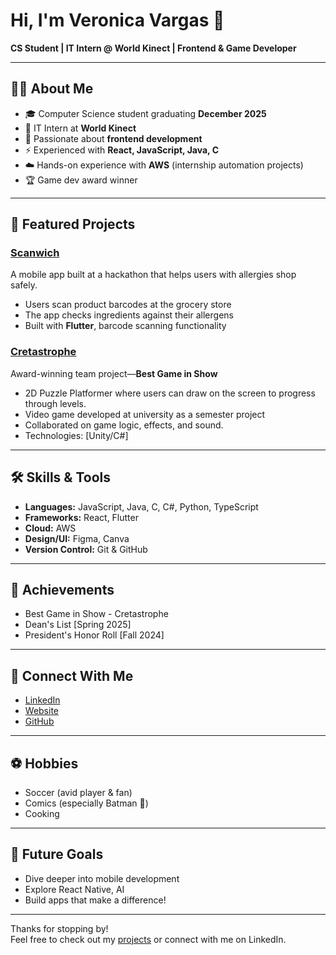 # Hi, I'm Veronica Vargas 👋

**CS Student | IT Intern @ World Kinect | Frontend & Game Developer**

---

## 👩‍💻 About Me

- 🎓 Computer Science student graduating **December 2025**
- 💼 IT Intern at **World Kinect**
- 📱 Passionate about **frontend development** 
- ⚡️ Experienced with **React, JavaScript, Java, C**
- ☁️ Hands-on experience with **AWS** (internship automation projects)
- 🏆 Game dev award winner

---

## 🌟 Featured Projects

### [Scanwich]([https://veronica-vargas.com/projects/scanwich](https://github.com/phaccies/Scanwich))
A mobile app built at a hackathon that helps users with allergies shop safely.  
- Users scan product barcodes at the grocery store
- The app checks ingredients against their allergens
- Built with **Flutter**, barcode scanning functionality

### [Cretastrophe]([https://veronica-vargas.com/projects/cretastrophe](https://github.com/JosephS0123/Cretastrophe))
Award-winning team project—**Best Game in Show**  
- 2D Puzzle Platformer where users can draw on the screen to progress through levels.
- Video game developed at university as a semester project
- Collaborated on game logic, effects, and sound.
- Technologies: [Unity/C#]

---

## 🛠️ Skills & Tools

- **Languages:** JavaScript, Java, C, C#, Python, TypeScript
- **Frameworks:** React, Flutter
- **Cloud:** AWS
- **Design/UI:** Figma, Canva
- **Version Control:** Git & GitHub

---

## 🏅 Achievements

- Best Game in Show - Cretastrophe
- Dean's List [Spring 2025]
- President's Honor Roll [Fall 2024]

---

## 🤝 Connect With Me

- [LinkedIn](https://www.linkedin.com/in/veronica-vargas-2687a1327/)
- [Website](https://veronica-vargas.com/)
- [GitHub](https://github.com/phaccies)

---

## ⚽ Hobbies

- Soccer (avid player & fan)
- Comics (especially Batman 🦇)
- Cooking

---

## 🚀 Future Goals

- Dive deeper into mobile development
- Explore React Native, AI 
- Build apps that make a difference!

---

Thanks for stopping by!  
Feel free to check out my [projects](https://github.com/phaccies?tab=repositories) or connect with me on LinkedIn.
